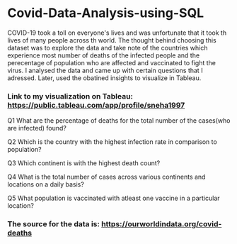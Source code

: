 # Covid-Data-Analysis-using-SQL

COVID-19 took a toll on everyone's lives and was unfortunate that it took th lives of many people across th world. The thought behind choosing this dataset was to explore the data and take note of the countries which experience most number of deaths of the infected people and the perecentage of population who are affected and vaccinated to fight the virus. I analysed the data and came up with certain questions that I adressed. Later, used the obatined insights to visualize in Tableau.

### Link to my visualization on Tableau: https://public.tableau.com/app/profile/sneha1997

Q1 What are the percentage of deaths for the total number of the cases(who are infected) found?

Q2 Which is the country with the highest infection rate in comparison to population?

Q3 Which continent is with the highest death count?

Q4 What is the total number of cases across various continents and locations on a daily basis?

Q5 What population is vaccinated with atleast one vaccine in a particular location?

### The source for the data is: https://ourworldindata.org/covid-deaths



